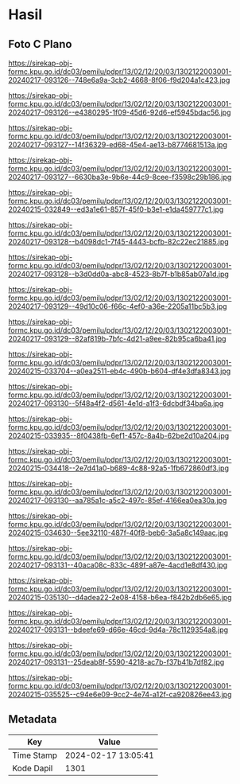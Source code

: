 # Hasil

## Foto C Plano

https://sirekap-obj-formc.kpu.go.id/dc03/pemilu/pdpr/13/02/12/20/03/1302122003001-20240217-093126--748e6a9a-3cb2-4668-8f06-f9d204a1c423.jpg

https://sirekap-obj-formc.kpu.go.id/dc03/pemilu/pdpr/13/02/12/20/03/1302122003001-20240217-093126--e4380295-1f09-45d6-92d6-ef5945bdac56.jpg

https://sirekap-obj-formc.kpu.go.id/dc03/pemilu/pdpr/13/02/12/20/03/1302122003001-20240217-093127--14f36329-ed68-45e4-ae13-b8774681513a.jpg

https://sirekap-obj-formc.kpu.go.id/dc03/pemilu/pdpr/13/02/12/20/03/1302122003001-20240217-093127--6630ba3e-9b6e-44c9-8cee-f3598c29b186.jpg

https://sirekap-obj-formc.kpu.go.id/dc03/pemilu/pdpr/13/02/12/20/03/1302122003001-20240215-032849--ed3a1e61-857f-45f0-b3e1-e1da459777c1.jpg

https://sirekap-obj-formc.kpu.go.id/dc03/pemilu/pdpr/13/02/12/20/03/1302122003001-20240217-093128--b4098dc1-7f45-4443-bcfb-82c22ec21885.jpg

https://sirekap-obj-formc.kpu.go.id/dc03/pemilu/pdpr/13/02/12/20/03/1302122003001-20240217-093128--b3d0dd0a-abc8-4523-8b7f-b1b85ab07a1d.jpg

https://sirekap-obj-formc.kpu.go.id/dc03/pemilu/pdpr/13/02/12/20/03/1302122003001-20240217-093129--49d10c06-f66c-4ef0-a36e-2205a11bc5b3.jpg

https://sirekap-obj-formc.kpu.go.id/dc03/pemilu/pdpr/13/02/12/20/03/1302122003001-20240217-093129--82af819b-7bfc-4d21-a9ee-82b95ca6ba41.jpg

https://sirekap-obj-formc.kpu.go.id/dc03/pemilu/pdpr/13/02/12/20/03/1302122003001-20240215-033704--a0ea2511-eb4c-490b-b604-df4e3dfa8343.jpg

https://sirekap-obj-formc.kpu.go.id/dc03/pemilu/pdpr/13/02/12/20/03/1302122003001-20240217-093130--5f48a4f2-d561-4e1d-a1f3-6dcbdf34ba6a.jpg

https://sirekap-obj-formc.kpu.go.id/dc03/pemilu/pdpr/13/02/12/20/03/1302122003001-20240215-033935--8f0438fb-6ef1-457c-8a4b-62be2d10a204.jpg

https://sirekap-obj-formc.kpu.go.id/dc03/pemilu/pdpr/13/02/12/20/03/1302122003001-20240215-034418--2e7d41a0-b689-4c88-92a5-1fb672860df3.jpg

https://sirekap-obj-formc.kpu.go.id/dc03/pemilu/pdpr/13/02/12/20/03/1302122003001-20240217-093130--aa785a1c-a5c2-497c-85ef-4166ea0ea30a.jpg

https://sirekap-obj-formc.kpu.go.id/dc03/pemilu/pdpr/13/02/12/20/03/1302122003001-20240215-034630--5ee32110-487f-40f8-beb6-3a5a8c149aac.jpg

https://sirekap-obj-formc.kpu.go.id/dc03/pemilu/pdpr/13/02/12/20/03/1302122003001-20240217-093131--40aca08c-833c-489f-a87e-4acd1e8df430.jpg

https://sirekap-obj-formc.kpu.go.id/dc03/pemilu/pdpr/13/02/12/20/03/1302122003001-20240215-035130--d4adea22-2e08-4158-b6ea-f842b2db6e65.jpg

https://sirekap-obj-formc.kpu.go.id/dc03/pemilu/pdpr/13/02/12/20/03/1302122003001-20240217-093131--bdeefe69-d66e-46cd-9d4a-78c1129354a8.jpg

https://sirekap-obj-formc.kpu.go.id/dc03/pemilu/pdpr/13/02/12/20/03/1302122003001-20240217-093131--25deab8f-5590-4218-ac7b-f37b41b7df82.jpg

https://sirekap-obj-formc.kpu.go.id/dc03/pemilu/pdpr/13/02/12/20/03/1302122003001-20240215-035525--c94e6e09-9cc2-4e74-a12f-ca920826ee43.jpg


## Metadata

| Key        | Value               |
| ---------- | ------------------- |
| Time Stamp | 2024-02-17 13:05:41 |
| Kode Dapil | 1301                |




